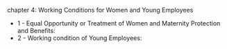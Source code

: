 chapter 4: Working Conditions for Women and Young Employees

<ul>
			<li>1 - Equal Opportunity or Treatment of Women and Maternity Protection and Benefits: <ul>
			</ul></li>			<li>2 - Working condition of Young Employees: <ul>
			</ul></li></ul>